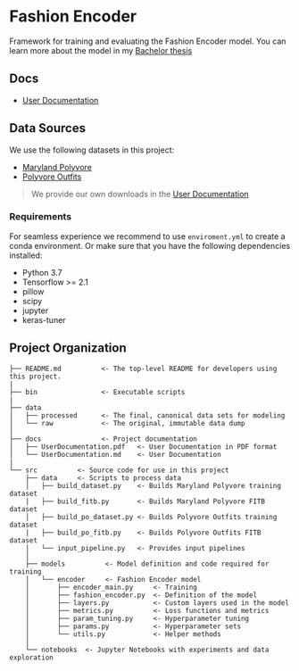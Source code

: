 # Fashion Encoder
Framework for training and evaluating the Fashion Encoder model. You can learn more about the model in my [Bachelor thesis](https://dspace.cuni.cz/bitstream/handle/20.500.11956/120977/130292255.pdf)

## Docs
- [User Documentation](docs/UserDocumentation.md)

## Data Sources
We use the following datasets in this project:
- [Maryland Polyvore](https://github.com/xthan/polyvore-dataset) 
- [Polyvore Outfits](https://github.com/mvasil/fashion-compatibility)

> We provide our own downloads in the [User Documentation](docs/UserDocumentation.md)


### Requirements
For seamless experience we recommend to use `enviroment.yml` to create a conda environment. Or make sure that you have the following dependencies installed:
- Python 3.7
- Tensorflow >= 2.1
- pillow
- scipy
- jupyter
- keras-tuner

## Project Organization


    ├── README.md          <- The top-level README for developers using this project.
    |
    ├── bin                <- Executable scripts
    |
    ├── data
    │   ├── processed      <- The final, canonical data sets for modeling
    │   └── raw            <- The original, immutable data dump
    │
    ├── docs               <- Project documentation
    │   ├── UserDocumentation.pdf   <- User Documentation in PDF format
    │   └── UserDocumentation.md    <- User Documentation
    |
    └── src          <- Source code for use in this project
        ├── data     <- Scripts to process data
        │   ├── build_dataset.py    <- Builds Maryland Polyvore training dataset
        |   ├── build_fitb.py       <- Builds Maryland Polyvore FITB dataset
        │   ├── build_po_dataset.py <- Builds Polyvore Outfits training dataset
        |   ├── build_po_fitb.py    <- Builds Polyvore Outfits FITB dataset
        │   └── input_pipeline.py   <- Provides input pipelines
        │
        ├── models          <- Model definition and code required for training
        │   └── encoder     <- Fashion Encoder model
        │       ├── encoder_main.py     <- Training
        │       ├── fashion_encoder.py  <- Definition of the model
        │       ├── layers.py           <- Custom layers used in the model
        │       ├── metrics.py          <- Loss functions and metrics
        │       ├── param_tuning.py     <- Hyperparameter tuning
        │       ├── params.py           <- Hyperparameter sets
        │       └── utils.py            <- Helper methods
        │
        └── notebooks  <- Jupyter Notebooks with experiments and data exploration
